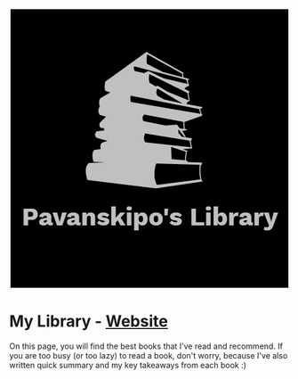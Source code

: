 
![Pavanskipo's Library](https://raw.githubusercontent.com/pavanskipo/MyPersonalLibrary/master/assets/favicon.png)

  
  
# My Library - [Website](https://pavanskipo.github.io/MyPersonalLibrary/)

On this page, you will find the best books that I’ve read and recommend. If you are too busy (or too lazy) to read a book, don't worry, because I've also written quick summary and my key takeaways from each book :)